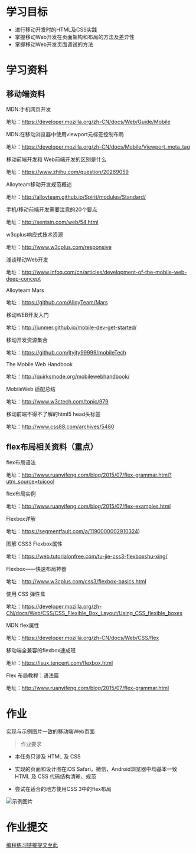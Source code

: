 # 学习目标
* 进行移动开发时的HTML及CSS实践
* 掌握移动Web开发在页面架构和布局的方法及差异性
* 掌握移动Web开发页面调试的方法

# 学习资料

## 移动端资料

MDN:手机网页开发

地址：https://developer.mozilla.org/zh-CN/docs/Web/Guide/Mobile

MDN:在移动浏览器中使用viewport元标签控制布局

地址：https://developer.mozilla.org/zh-CN/docs/Mobile/Viewport_meta_tag

移动前端开发和 Web前端开发的区别是什么

地址：https://www.zhihu.com/question/20269059

Alloyteam移动开发规范概述

地址：http://alloyteam.github.io/Spirit/modules/Standard/

手机/移动前端开发需要注意的20个要点

地址：http://sentsin.com/web/54.html

w3cplus响应式技术资源

地址：http://www.w3cplus.com/responsive

浅谈移动Web开发

地址：http://www.infoq.com/cn/articles/development-of-the-mobile-web-deep-concept

Alloyteam Mars

地址：https://github.com/AlloyTeam/Mars

移动WEB开发入门

地址：http://junmer.github.io/mobile-dev-get-started/

移动开发资源集合

地址：https://github.com/jtyjty99999/mobileTech

The Mobile Web Handbook

地址：http://quirksmode.org/mobilewebhandbook/

MobileWeb 适配总结

地址：http://www.w3ctech.com/topic/979

移动前端不得不了解的html5 head头标签

地址：http://www.css88.com/archives/5480

## flex布局相关资料（重点）
flex布局语法

地址：http://www.ruanyifeng.com/blog/2015/07/flex-grammar.html?utm_source=tuicool

flex布局实例

地址：http://www.ruanyifeng.com/blog/2015/07/flex-examples.html

Flexbox详解

地址：https://segmentfault.com/a/1190000002910324)

图解 CSS3 Flexbox属性

地址：https://web.tutorialonfree.com/tu-jie-css3-flexboxshu-xing/

Flexbox——快速布局神器

地址：http://www.w3cplus.com/css3/flexbox-basics.html

使用 CSS 弹性盒

地址：https://developer.mozilla.org/zh-CN/docs/Web/CSS/CSS_Flexible_Box_Layout/Using_CSS_flexible_boxes

MDN flex属性

地址：https://developer.mozilla.org/zh-CN/docs/Web/CSS/flex

移动端全兼容的flexbox速成班

地址：https://isux.tencent.com/flexbox.html

Flex 布局教程：语法篇

地址：http://www.ruanyifeng.com/blog/2015/07/flex-grammar.html

# 作业
实现与示例图片一致的移动端Web页面

>作业要求
* 本任务只涉及 HTML 及 CSS

* 实现的页面和设计图在iOS Safari，微信，Android浏览器中均基本一致
HTML 及 CSS 代码结构清晰、规范

* 尝试在适合的地方使用CSS 3中的flex布局

![示例图片](http://upload-images.jianshu.io/upload_images/3253813-ae7f4e0326ba937c.png?imageMogr2/auto-orient/strip%7CimageView2/2/w/1240)

# 作业提交

[编程练习链接提交至此]()